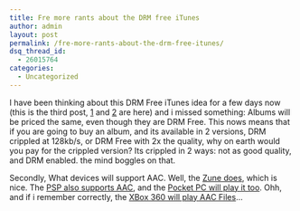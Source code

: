 ```yaml
---
title: Fre more rants about the DRM free iTunes
author: admin
layout: post
permalink: /fre-more-rants-about-the-drm-free-itunes/
dsq_thread_id:
  - 26015764
categories:
  - Uncategorized
---
```

I have been thinking about this DRM Free iTunes idea for a few days now (this is the third post, <a class href="http://blog.lotas-smartman.net/archive/2007/04/02/itunes-and-emi-drm-free-but-a-little-more-expencive.aspx">1</a> and <a class href="http://blog.lotas-smartman.net/archive/2007/04/04/drm-free-itunes-thoughs.aspx">2</a> are here) and i missed something: Albums will be priced the same, even though they are DRM Free. This nows means that if you are going to buy an album, and its available in 2 versions, DRM crippled at 128kb/s, or DRM Free with 2x the quality, why on earth would you pay for the crippled version? Its crippled in 2 ways: not as good quality, and DRM enabled. the mind boggles on that.

Secondly, What devices will support AAC. Well, the <a class href="http://www.zune.net/en-us/meetzune/techspecs/player.htm">Zune does</a>, which is nice. The <a class href="http://www.engadget.com/2006/04/25/psp-firmware-2-7-released-in-japan/">PSP also supports AAC</a>, and the <a class href="http://search.live.com/results.aspx?q=pocket+pc+AAC&src=IE-SearchBox">Pocket PC will play it too</a>. Ohh, and if i remember correctly, the <a class href="http://www.xbox.com/en-US/support/systemuse/xbox360/digitalmedia/ipod.htm">XBox 360 will play AAC Files</a>&#8230;
